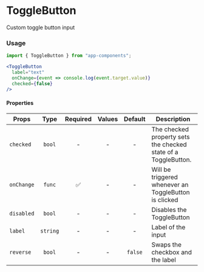 # ToggleButton

Custom toggle button input

### Usage

```js
import { ToggleButton } from "app-components";
```

```jsx
<ToggleButton
  label="text"
  onChange={event => console.log(event.target.value)}
  checked={false}
/>
```

#### Properties

| Props      |   Type   | Required | Values | Default | Description                                                    |
| ---------- | :------: | :------: | :----: | :-----: | -------------------------------------------------------------- |
| `checked`  |  `bool`  |    -     |   -    |    -    | The checked property sets the checked state of a ToggleButton. |
| `onChange` |  `func`  |    ✅    |   -    |    -    | Will be triggered whenever an ToggleButton is clicked          |
| `disabled` |  `bool`  |    -     |   -    |    -    | Disables the ToggleButton                                      |
| `label`    | `string` |    -     |   -    |    -    | Label of the input                                             |
| `reverse`  |  `bool`  |    -     |   -    | `false` | Swaps the checkbox and the label                               |
